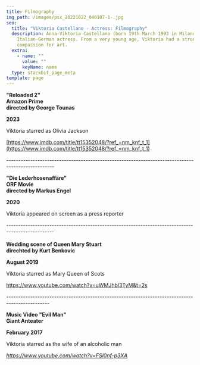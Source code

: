 ```yaml
---
title: Filmography
img_path: /images/psx_20221022_040107-1-.jpg
seo:
  title: "Viktoria Castellano - Actress: Filmography"
  description: Anna-Viktoria Castellano (born 19th March 1993 in Milano) is an
    Italian-German actress. From a very young age, Viktoria had a strong
    compassion for art.
  extra:
    - name: ""
      value: ""
      keyName: name
  type: stackbit_page_meta
template: page
---
```

**"Reloaded 2"** \
**A﻿mazon Prime** \
**d﻿irected by George Tounas** 

**2023**

Viktoria starred as Olivia Jackson 

[https://www.imdb.com/title/tt15352048/?ref_=nm_knf_t_1](https://www.imdb.com/title/tt15352048/?ref_=nm_knf_t_1)

*\-﻿-------------------------------------------------------------------------------------------------*

**"Die Lederhosenaffäre"** \
**ORF Movie**\
**d﻿irected by Markus Engel** 

**2020**

Viktoria appeared on screen as a press reporter

\-﻿-------------------------------------------------------------------------------------------------\
\
**Wedding scene of Queen Mary Stuart** \
**d﻿irechted by Kurt Benkovic** 

**August 2019**

Viktoria starred as Mary Queen of Scots 

https://www.youtube.com/watch?v=uWMJhbl3TyM&t=2s

\-﻿-----------------------------------------------------------------------------------------------

**Music Video "Evil Man"**\
**G﻿iant Anteater** 

**F﻿ebruary 2017**

Viktoria starred as the wife of an alcoholic man 

*https://www.youtube.com/watch?v=FSl0nf-p3XA*